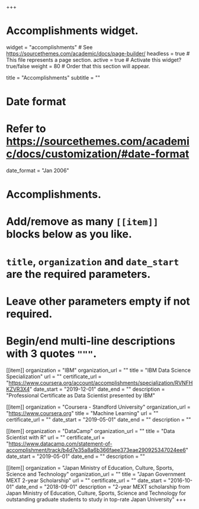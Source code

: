 +++
# Accomplishments widget.
widget = "accomplishments"  # See https://sourcethemes.com/academic/docs/page-builder/
headless = true  # This file represents a page section.
active = true  # Activate this widget? true/false
weight = 80  # Order that this section will appear.

title = "Accomplishments"
subtitle = ""

# Date format
#   Refer to https://sourcethemes.com/academic/docs/customization/#date-format
date_format = "Jan 2006"

# Accomplishments.
#   Add/remove as many `[[item]]` blocks below as you like.
#   `title`, `organization` and `date_start` are the required parameters.
#   Leave other parameters empty if not required.
#   Begin/end multi-line descriptions with 3 quotes `"""`.

[[item]]
  organization = "IBM"
  organization_url = ""
  title = "IBM Data Science Specialization"
  url = ""
  certificate_url = "https://www.coursera.org/account/accomplishments/specialization/RVNFHKZVR3X4"
  date_start = "2019-12-01"
  date_end = ""
  description = "Professional Certificate as Data Scientist presented by IBM"
  
[[item]]
  organization = "Coursera - Standford University"
  organization_url = "https://www.coursera.org"
  title = "Machine Learning"
  url = ""
  certificate_url = ""
  date_start = "2019-05-01"
  date_end = ""
  description = ""

[[item]]
  organization = "DataCamp"
  organization_url = ""
  title = "Data Scientist with R"
  url = ""
  certificate_url = "https://www.datacamp.com/statement-of-accomplishment/track/b4d7e35a8a6b366faee373eae290925347024ee6"
  date_start = "2019-05-01"
  date_end = ""
  description = ""

[[item]]
  organization = "Japan Ministry of Education, Culture, Sports, Science and Technology"
  organization_url = ""
  title = "Japan Government MEXT 2-year Scholarship"
  url = ""
  certificate_url = ""
  date_start = "2016-10-01"
  date_end = "2018-09-01"
  description = "2-year MEXT scholarship from Japan Ministry of Education, Culture, Sports, Science and Technology for outstanding graduate students to study in top-rate Japan University"
+++
